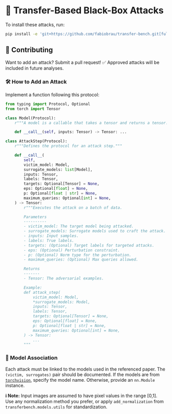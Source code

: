 # 🚀 Transfer-Based Black-Box Attacks

To install these attacks, run:

```bash
pip install -e 'git+https://github.com/fabiobrau/transfer-bench.git[full]'
```

## 🤝 Contributing

Want to add an attack? Submit a pull request! ✅ Approved attacks will be included in future analyses.

### 🛠️ How to Add an Attack

Implement a function following this protocol:

```python
from typing import Protocol, Optional
from torch import Tensor

class Model(Protocol):
    r"""A model is a callable that takes a tensor and returns a tensor."""

    def __call__(self, inputs: Tensor) -> Tensor: ...

class AttackStep(Protocol):
    r"""Defines the protocol for an attack step."""

    def __call__(
        self,
        victim_model: Model,
        surrogate_models: list[Model],
        inputs: Tensor,
        labels: Tensor,
        targets: Optional[Tensor] = None,
        eps: Optional[float] = None,
        p: Optional[float | str] = None,
        maximum_queries: Optional[int] = None,
    ) -> Tensor:
        r"""Executes the attack on a batch of data.

        Parameters
        ----------
        - victim_model: The target model being attacked.
        - surrogate_models: Surrogate models used to craft the attack.
        - inputs: Input samples.
        - labels: True labels.
        - targets: (Optional) Target labels for targeted attacks.
        - eps: (Optional) Perturbation constraint.
        - p: (Optional) Norm type for the perturbation.
        - maximum_queries: (Optional) Max queries allowed.

        Returns
        -------
        - Tensor: The adversarial examples.

        Example:
        def attack_step(
            victim_model: Model,
            *surrogate_models: Model,
            inputs: Tensor,
            labels: Tensor,
            targets: Optional[Tensor] = None,
            eps: Optional[float] = None,
            p: Optional[float | str] = None,
            maximum_queries: Optional[int] = None,
        ) -> Tensor:
            ...
        """
```

### 🔗 Model Association

Each attack must be linked to the models used in the referenced paper. The `(victim, surrogates)` pair should be documented. If the models are from [`torchvision`](https://pytorch.org/vision/main/models.html), specify the model name. Otherwise, provide an `nn.Module` instance.

**ℹ️ Note:** Input images are assumed to have pixel values in the range [0,1]. Use any normalization method you prefer, or apply `add_normalization` from `transferbench.models.utils` for standardization.

